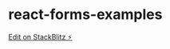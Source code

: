 # react-forms-examples

[Edit on StackBlitz ⚡️](https://stackblitz.com/edit/stackblitz-starters-iyhjpc)